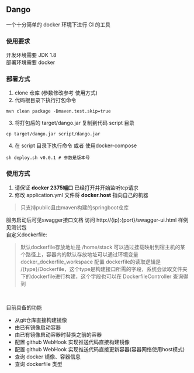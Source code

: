 ## Dango 
一个十分简单的 docker 环境下进行 CI 的工具

### 使用要求
开发环境需要 JDK 1.8 
<br/>
部署环境需要 docker 

### 部署方式
1. clone 仓库 (参数修改参考 使用方式)
2. 代码根目录下执行打包命令
```shell script
mvn clean package -Dmaven.test.skip=true
```
3. 将打包后的 target/dango.jar 复制到代码 script 目录
```shell script
cp target/dango.jar script/dango.jar
```
4. 在 script 目录下执行命令 或者 使用docker-compose
```shell script
sh deploy.sh v0.0.1 # 参数是版本号
```

### 使用方式

1. 请保证 **docker 2375端口** 已经打开并开始监听tcp请求
2. 修改 application.yml 文件将 **docker.host** 指向自己的机器

> 只支持public且由maven构建的springboot仓库

服务启动后可见swagger接口文档 访问 http://{ip}:{port}/swagger-ui.html 
样例见测试包
<br/>
自定义dockerfile:

> 默认dockerfile存放地址是 /home/stack 可以通过挂载映射到宿主机的某个路径上，容器内的默认存放地址可以通过环境变量 docker_dockerfile_workspace 配置
> dockerfile的读取逻辑是 /{type}/Dockerfile，这个type是构建接口所需的字段，系统会读取文件夹下的dockerfile进行构建，这个字段也可以在 DockerfileController 查询得到  

<br/>

目前具备的功能

* 从git仓库直接构建镜像
* 由已有镜像启动容器
* 由已有镜像启动容器时替换之前的容器
* 配置 github WebHook 实现推送代码直接构建镜像
* 配置 github WebHook 实现推送代码直接更新容器(容器网络使用host模式)
* 查询 docker 镜像、容器信息
* 查询 dockerfile 类型